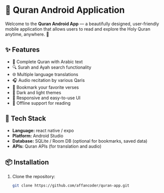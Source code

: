 # 📖 Quran Android Application

Welcome to the **Quran Android App** — a beautifully designed, user-friendly mobile application that allows users to read and explore the Holy Quran anytime, anywhere. 🌙

## ✨ Features

- 🕋 Complete Quran with Arabic text
- 🔍 Surah and Ayah search functionality
- 🌐 Multiple language translations
- 🎧 Audio recitation by various Qaris
- 📌 Bookmark your favorite verses
- 🌙 Dark and light themes
- 📱 Responsive and easy-to-use UI
- 🔄 Offline support for reading

## 🚀 Tech Stack

- **Language:** react native / expo  
- **Platform:** Android Studio  
- **Database:** SQLite / Room DB (optional for bookmarks, saved data)  
- **APIs:** Quran APIs (for translation and audio)

## 📦 Installation

1. Clone the repository:
   ```bash
   git clone https://github.com/affancoder/quran-app.git
